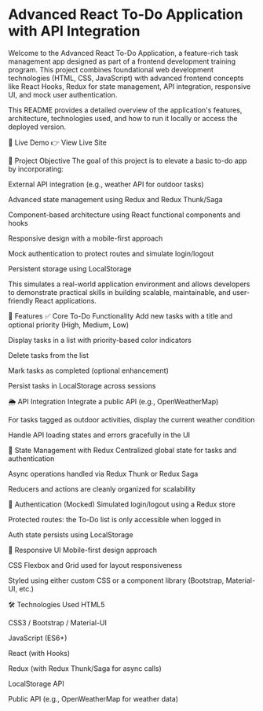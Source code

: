 # Advanced React To-Do Application with API Integration

Welcome to the Advanced React To-Do Application, a feature-rich task management app designed as part of a frontend development training program. This project combines foundational web development technologies (HTML, CSS, JavaScript) with advanced frontend concepts like React Hooks, Redux for state management, API integration, responsive UI, and mock user authentication.

This README provides a detailed overview of the application's features, architecture, technologies used, and how to run it locally or access the deployed version.

🚀 Live Demo
👉 View Live Site

🧠 Project Objective
The goal of this project is to elevate a basic to-do app by incorporating:

External API integration (e.g., weather API for outdoor tasks)

Advanced state management using Redux and Redux Thunk/Saga

Component-based architecture using React functional components and hooks

Responsive design with a mobile-first approach

Mock authentication to protect routes and simulate login/logout

Persistent storage using LocalStorage

This simulates a real-world application environment and allows developers to demonstrate practical skills in building scalable, maintainable, and user-friendly React applications.

🧩 Features
✅ Core To-Do Functionality
Add new tasks with a title and optional priority (High, Medium, Low)

Display tasks in a list with priority-based color indicators

Delete tasks from the list

Mark tasks as completed (optional enhancement)

Persist tasks in LocalStorage across sessions

🌦 API Integration
Integrate a public API (e.g., OpenWeatherMap)

For tasks tagged as outdoor activities, display the current weather condition

Handle API loading states and errors gracefully in the UI

🧠 State Management with Redux
Centralized global state for tasks and authentication

Async operations handled via Redux Thunk or Redux Saga

Reducers and actions are cleanly organized for scalability

🔐 Authentication (Mocked)
Simulated login/logout using a Redux store

Protected routes: the To-Do list is only accessible when logged in

Auth state persists using LocalStorage

📱 Responsive UI
Mobile-first design approach

CSS Flexbox and Grid used for layout responsiveness

Styled using either custom CSS or a component library (Bootstrap, Material-UI, etc.)

🛠 Technologies Used
HTML5

CSS3 / Bootstrap / Material-UI

JavaScript (ES6+)

React (with Hooks)

Redux (with Redux Thunk/Saga for async calls)

LocalStorage API

Public API (e.g., OpenWeatherMap for weather data)
